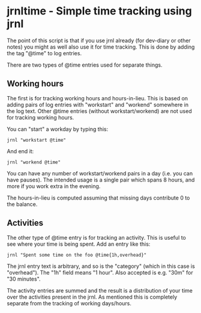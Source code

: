 # jrnltime - Simple time tracking using jrnl

The point of this script is that if you use jrnl already (for dev-diary or other notes)
you might as well also use it for time tracking. This is done by adding the tag "@time"
to log entries.

There are two types of @time entries used for separate things.

## Working hours

The first is for tracking working hours and hours-in-lieu. This is based on adding pairs
of log entries with "workstart" and "workend" somewhere in the log text. Other @time
entries (without workstart/workend) are not used for tracking working hours.

You can "start" a workday by typing this:

    jrnl "workstart @time"

And end it:

    jrnl "workend @time"

You can have any number of workstart/workend pairs in a day (i.e. you can have pauses).
The intended usage is a single pair which spans 8 hours, and more if you work extra in
the evening.

The hours-in-lieu is computed assuming that missing days contribute 0 to the balance.

## Activities

The other type of @time entry is for tracking an activity. This is useful to see where
your time is being spent. Add an entry like this:

    jrnl "Spent some time on the foo @time{1h,overhead}"

The jrnl entry text is arbitrary, and so is the "category" (which in this case is
"overhead"). The "1h" field means "1 hour". Also accepted is e.g. "30m" for "30 minutes".

The activity entries are summed and the result is a distribution of your time over the
activities present in the jrnl. As mentioned this is completely separate from the tracking
of working days/hours.
